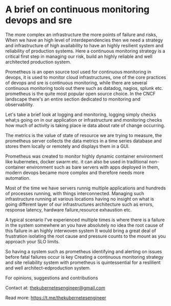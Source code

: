 # A brief on continuous monitoring devops and sre

The more complex an infrastructure the more points of failure and risks, When we have an high level of interdependencies then we need a strategy and infrastructure of high availability to have an highly resilient system and reliability of production systems. Here a continuous monitoring strategy is a critical first step in managing our risk, build an highly reliable and well architected production system. 

Prometheus is an open source tool used for continuous monitoring in devops, it is used to monitor cloud infrastructures, one of the core practices of devops and sre is continuous monitoring, while there are several continuous monitoring tools out there
such as datadog, nagios, splunk etc. prometheus is the quite most popular open source choice.
In the CNCF landscape there's an entire section dedicated to monitoring and observability.

Let's take a brief look at logging and monitoring, logging simply checks what;s going on in our application or infrastructure and monitoring checks how much of activity is taking place ie data about rate of change occurring.

The metrics is the value of state of resource we are trying to measure, the prometheus server collects the data metrics in a time series database and stores them locally
or remotely and displays them in a GUI.

Prometheus was created to monitor highly dynamic container environment like kubernetes, docker swarm etc. it can also be used in traditional non-container environment such as bare servers with apps deployed in them, modern devops became more complex and therefore needs more automation.

Most of the time we have servers runnig multiple applications and hundreds of processes running, with things interconnected. Managing such infrastructure running at various locations having no insight on what is going different layer of our infrastructures architecture such as errors, response latency, hardware failure,resource exhaustion etc. 

A typical scenario I've experienced multiple times is where there is a failure in the system somewhere an you have absolutely no idea the root cause of this failure in an highly interwoven system
It would bring a great deal of frustration isolating the root cause and pressure counts to the mount as you approach your SLO limits.

So having a system such as prometheus identifying and alerting on issues before fatal failures occur is key Creating a continuous monitoring strategy and site reliability system with prometheus is quintessential for a reslilient and well architect-edproduction system.

For opinions, suggestions and contributions 

Contact at: thekubernetesengineer@gmail.com

Read more: https://t.me/thekubernetesengineer